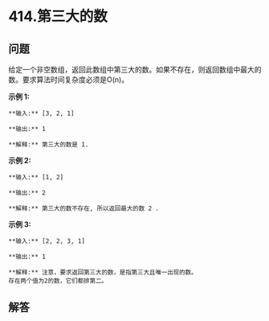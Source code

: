 # 414.第三大的数

## 问题

给定一个非空数组，返回此数组中第三大的数。如果不存在，则返回数组中最大的数。要求算法时间复杂度必须是O(n)。

**示例 1:**

```
**输入:** [3, 2, 1]

**输出:** 1

**解释:** 第三大的数是 1.

```

**示例 2:**

```
**输入:** [1, 2]

**输出:** 2

**解释:** 第三大的数不存在, 所以返回最大的数 2 .

```

**示例 3:**

```
**输入:** [2, 2, 3, 1]

**输出:** 1

**解释:** 注意，要求返回第三大的数，是指第三大且唯一出现的数。
存在两个值为2的数，它们都排第二。

```



## 解答

